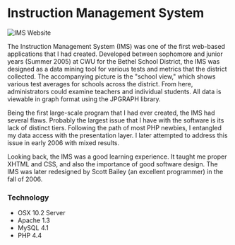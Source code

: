 # Instruction Management System
![IMS Website](/img/projects/ims.jpg)

The Instruction Management System (IMS) was one of the first web-based applications that I had created.  Developed between sophomore and junior years (Summer 2005) at CWU for the Bethel School District, the IMS was designed as a data mining tool for various tests and metrics that the district collected.  The accompanying picture is the "school view," which shows various test averages for schools across the district.  From here, administrators could examine teachers and individual students.  All data is viewable in graph format using the JPGRAPH library.

Being the first large-scale program that I had ever created, the IMS had several flaws.  Probably the largest issue that I have with the software is its lack of distinct tiers.  Following the path of most PHP newbies, I entangled my data access with the presentation layer.  I later attempted to address this issue in early 2006 with mixed results.

Looking back, the IMS was a good learning experience.  It taught me proper XHTML and CSS, and also the importance of good software design.  The IMS was later redesigned by Scott Bailey (an excellent programmer) in the fall of 2006. 

### Technology
* OSX 10.2 Server
* Apache 1.3
* MySQL 4.1
* PHP 4.4